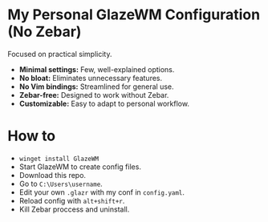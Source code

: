 # My Personal GlazeWM Configuration (No Zebar)

Focused on practical simplicity.

- **Minimal settings:** Few, well-explained options.  
- **No bloat:** Eliminates unnecessary features.  
- **No Vim bindings:** Streamlined for general use.  
- **Zebar-free:** Designed to work without Zebar.  
- **Customizable:** Easy to adapt to personal workflow.

# How to

- `winget install GlazeWM`
- Start GlazeWM to create config files.
- Download this repo. 
- Go to `C:\Users\username`.
- Edit your own `.glazr` with my conf in `config.yaml`.
- Reload config with `alt+shift+r`.
- Kill Zebar proccess and uninstall.
